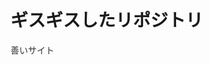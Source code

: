 # ギスギスしたリポジトリ
<html>
	<head>
		<style>
.text_link a {
  position: relative;
	color: #333;
	text-decoration: none;
}

.text_link a::after {
  content: '';
	position: absolute;
	bottom: 0;
	left: 0;
	width: 100%;
	height: 2px;
	background-color: #b8b516;
	transform: scaleX(0);
	transition: transform 0.3s;
}

.text_link a:hover::after {
  transform: scaleX(1);
}
</style>
	</head>
 <body>
<p class="text_link">
<a href="https://life-is-a-journey-from-b-to-d.github.io/teacher006/%E6%83%85%E5%A0%B1/index.html">善いサイト</a>
</p>
 </body>
</html>
